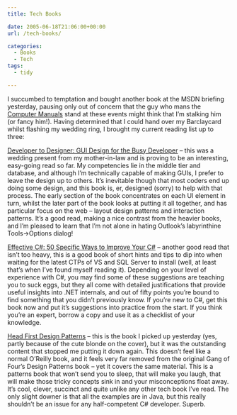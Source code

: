 ```yaml
---
title: Tech Books

date: 2005-06-18T21:06:00+00:00
url: /tech-books/

categories:
  - Books
  - Tech
tags:
  - tidy

---
```

I succumbed to temptation and bought another book at the MSDN briefing yesterday, pausing only out of concern that the guy who mans the [Computer Manuals][1] stand at these events might think that I’m stalking him (or fancy him!). Having determined that I could hand over my Barclaycard whilst flashing my wedding ring, I brought my current reading list up to three:

[Developer to Designer: GUI Design for the Busy Developer][2] &#8211; this was a wedding present from my mother-in-law and is proving to be an interesting, easy-going read so far. My competencies lie in the middle tier and database, and although I’m technically capable of making GUIs, I prefer to leave the design up to others. It’s inevitable though that most coders end up doing some design, and this book is, er, designed (sorry) to help with that process. The early section of the book concentrates on each UI element in turn, whilst the later part of the book looks at putting it all together, and has particular focus on the web &#8211; layout design patterns and interaction patterns. It’s a good read, making a nice contrast from the heavier books, and I’m pleased to learn that I’m not alone in hating Outlook’s labyrinthine Tools->Options dialog!

[Effective C#: 50 Specific Ways to Improve Your C#][3] &#8211; another good read that isn’t too heavy, this is a good book of short hints and tips to dip into when waiting for the latest CTPs of VS and SQL Server to install (well, at least that’s when I’ve found myself reading it). Depending on your level of experience with C#, you may find some of these suggestions are teaching you to suck eggs, but they all come with detailed justifications that provide useful insights into .NET internals, and out of fifty points you’re bound to find something that you didn’t previously know. If you’re new to C#, get this book now and put it’s suggestions into practice from the start. If you think you’re an expert, borrow a copy and use it as a checklist of your knowledge.

[Head First Design Patterns][4] &#8211; this is the book I picked up yesterday (yes, partly because of the cute blonde on the cover), but it was the outstanding content that stopped me putting it down again. This doesn’t feel like a normal O’Reilly book, and it feels very far removed from the original Gang of Four’s Design Patterns book &#8211; yet it covers the same material. This is a patterns book that won’t send you to sleep, that will make you laugh, that will make those tricky concepts sink in and your misconceptions float away. It’s cool, clever, succinct and quite unlike any other tech book I’ve read. The only slight downer is that all the examples are in Java, but this really shouldn’t be an issue for any half-competent C# developer. Superb.

 [1]: http://www.computermanuals.co.uk
 [2]: http://www.amazon.co.uk/exec/obidos/ASIN/078214361X
 [3]: http://www.amazon.co.uk/exec/obidos/ASIN/0321245660
 [4]: http://www.amazon.co.uk/exec/obidos/ASIN/0596007124